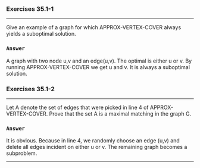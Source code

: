 ### Exercises 35.1-1
***
Give an example of a graph for which APPROX-VERTEX-COVER always yields a suboptimal solution.

### `Answer`

A graph with two node u,v and an edge(u,v). The optimal is either u or v. By running 
APPROX-VERTEX-COVER we get u and v. It is always a suboptimal solution.

### Exercises 35.1-2
***
Let A denote the set of edges that were picked in line 4 of APPROX-VERTEX-COVER.
Prove that the set A is a maximal matching in the graph G.

### `Answer`
It is obvious. Because in line 4, we randomly choose an edge (u,v) and delete all edges incident on either u or v. The remaining graph becomes a subproblem.

***
